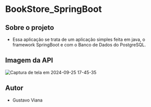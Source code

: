 # BookStore_SpringBoot

## Sobre o projeto
- Essa aplicação se trata de um aplicação simples feita em java, o framework SpringBoot e com o Banco de Dados do PostgreSQL.

## Imagem da API
![Captura de tela em 2024-09-25 17-45-35](https://github.com/user-attachments/assets/1abdf336-3b1a-4fe9-b586-7ab854c780b3)

## Autor
- Gustavo Viana
